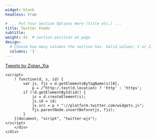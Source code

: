 ```yaml
---
widget: blank
headless: true

# ... Put Your Section Options Here (title etc.) ...
title: Twitter Feeds
subtitle:
weight: 41  # section position on page
design:
  # Choose how many columns the section has. Valid values: 1 or 2.
  columns: '1'
---
```

<div class="twitterborder">
    <div class="table">
        <div class="table-cell">
<a class="twitter-timeline" data-width="1000" data-height="450" data-theme="light" href="https://twitter.com/Ziqian_Xia?ref_src=twsrc%5Etfw">Tweets by Ziqian_Xia</a> 

    <script>
        ! function(d, s, id) {
            var js, fjs = d.getElementsByTagName(s)[0],
                p = /^http:/.test(d.location) ? 'http' : 'https';
            if (!d.getElementById(id)) {
                js = d.createElement(s);
                js.id = id;
                js.src = p + "://platform.twitter.com/widgets.js";
                fjs.parentNode.insertBefore(js, fjs);
            }
        }(document, "script", "twitter-wjs");
    </script>
        </div>
    </div>
</div>